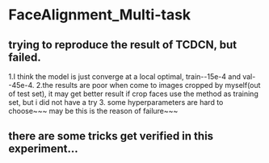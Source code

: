 # FaceAlignment_Multi-task
## trying to reproduce the result of TCDCN, but failed. 
1.I think the model is just converge at a local optimal, train--15e-4 and val--45e-4. 
2.the results are poor when come to images cropped by myself(out of test set), it may get better result if crop faces use the method as training set,  but i did not have a try
3. some hyperparameters are hard to choose~~~ may be this is the reason of failure~~~

## there are some tricks get verified in this experiment...
